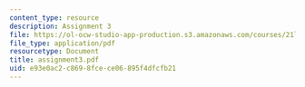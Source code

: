```yaml
---
content_type: resource
description: Assignment 3
file: https://ol-ocw-studio-app-production.s3.amazonaws.com/courses/21l-708-technologies-of-humanism-spring-2003/e93e0ac2c8698fcece06895f4dfcfb21_assignment3.pdf
file_type: application/pdf
resourcetype: Document
title: assignment3.pdf
uid: e93e0ac2-c869-8fce-ce06-895f4dfcfb21
---
```

